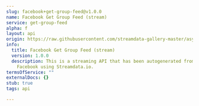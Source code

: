 ```yaml
---
slug: facebook+get-group-feed@v1.0.0
name: Facebook Get Group Feed (stream)
service: get-group-feed
alpha: f
layout: api
origin: https://raw.githubusercontent.com/streamdata-gallery-master/asyncapi/master/_listings/facebook/facebook-get-group-feed-stream-async.md
info:
  title: Facebook Get Group Feed (stream)
  version: 1.0.0
  description: This is a streaming API that has been autogenerated from the
    Facebook using Streamdata.io.
termsOfService: ""
externalDocs: {}
stub: true
tags: api

---
```

